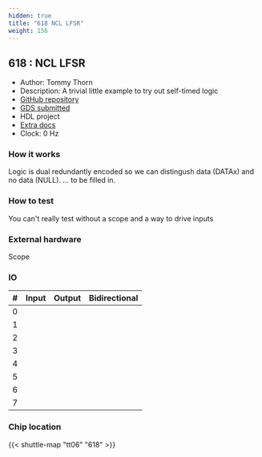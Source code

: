 ```yaml
---
hidden: true
title: "618 NCL LFSR"
weight: 156
---
```


## 618 : NCL LFSR

* Author: Tommy Thorn
* Description: A trivial little example to try out self-timed logic
* [GitHub repository](https://github.com/tommythorn/tt06-ncl-lfsr)
* [GDS submitted](https://github.com/tommythorn/tt06-ncl-lfsr/actions/runs/8744366614)
* HDL project
* [Extra docs]()
* Clock: 0 Hz

<!---

This file is used to generate your project datasheet. Please fill in the information below and delete any unused
sections.

You can also include images in this folder and reference them in the markdown. Each image must be less than
512 kb in size, and the combined size of all images must be less than 1 MB.
-->


### How it works

Logic is dual redundantly encoded so we can distingush data (DATAx)
and no data (NULL). ... to be filled in.

### How to test

You can't really test without a scope and a way to drive inputs

### External hardware

Scope


### IO

| #             | Input    | Output   | Bidirectional   |
| ------------- | -------- | -------- | --------------- |
| 0 |   |   |      |
| 1 |   |   |      |
| 2 |   |   |      |
| 3 |   |   |      |
| 4 |   |   |      |
| 5 |   |   |      |
| 6 |   |   |      |
| 7 |   |   |      |


### Chip location

{{< shuttle-map "tt06" "618" >}}

